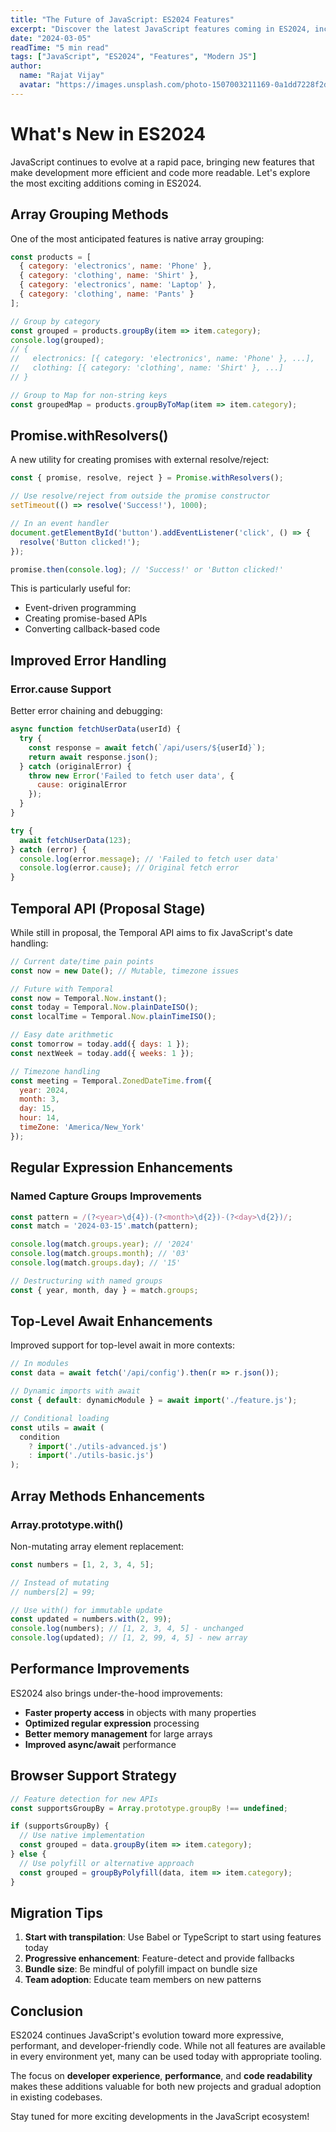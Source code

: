 ```yaml
---
title: "The Future of JavaScript: ES2024 Features"
excerpt: "Discover the latest JavaScript features coming in ES2024, including new array methods, improved error handling, and enhanced async capabilities."
date: "2024-03-05"
readTime: "5 min read"
tags: ["JavaScript", "ES2024", "Features", "Modern JS"]
author:
  name: "Rajat Vijay"
  avatar: "https://images.unsplash.com/photo-1507003211169-0a1dd7228f2d?w=150&h=150&fit=crop&crop=face"
---
```


# What's New in ES2024

JavaScript continues to evolve at a rapid pace, bringing new features that make development more efficient and code more readable. Let's explore the most exciting additions coming in ES2024.

## Array Grouping Methods

One of the most anticipated features is native array grouping:

```javascript
const products = [
  { category: 'electronics', name: 'Phone' },
  { category: 'clothing', name: 'Shirt' },
  { category: 'electronics', name: 'Laptop' },
  { category: 'clothing', name: 'Pants' }
];

// Group by category
const grouped = products.groupBy(item => item.category);
console.log(grouped);
// {
//   electronics: [{ category: 'electronics', name: 'Phone' }, ...],
//   clothing: [{ category: 'clothing', name: 'Shirt' }, ...]
// }

// Group to Map for non-string keys
const groupedMap = products.groupByToMap(item => item.category);
```

## Promise.withResolvers()

A new utility for creating promises with external resolve/reject:

```javascript
const { promise, resolve, reject } = Promise.withResolvers();

// Use resolve/reject from outside the promise constructor
setTimeout(() => resolve('Success!'), 1000);

// In an event handler
document.getElementById('button').addEventListener('click', () => {
  resolve('Button clicked!');
});

promise.then(console.log); // 'Success!' or 'Button clicked!'
```

This is particularly useful for:
- Event-driven programming
- Creating promise-based APIs
- Converting callback-based code

## Improved Error Handling

### Error.cause Support

Better error chaining and debugging:

```javascript
async function fetchUserData(userId) {
  try {
    const response = await fetch(`/api/users/${userId}`);
    return await response.json();
  } catch (originalError) {
    throw new Error('Failed to fetch user data', { 
      cause: originalError 
    });
  }
}

try {
  await fetchUserData(123);
} catch (error) {
  console.log(error.message); // 'Failed to fetch user data'
  console.log(error.cause); // Original fetch error
}
```

## Temporal API (Proposal Stage)

While still in proposal, the Temporal API aims to fix JavaScript's date handling:

```javascript
// Current date/time pain points
const now = new Date(); // Mutable, timezone issues

// Future with Temporal
const now = Temporal.Now.instant();
const today = Temporal.Now.plainDateISO();
const localTime = Temporal.Now.plainTimeISO();

// Easy date arithmetic
const tomorrow = today.add({ days: 1 });
const nextWeek = today.add({ weeks: 1 });

// Timezone handling
const meeting = Temporal.ZonedDateTime.from({
  year: 2024,
  month: 3,
  day: 15,
  hour: 14,
  timeZone: 'America/New_York'
});
```

## Regular Expression Enhancements

### Named Capture Groups Improvements

```javascript
const pattern = /(?<year>\d{4})-(?<month>\d{2})-(?<day>\d{2})/;
const match = '2024-03-15'.match(pattern);

console.log(match.groups.year); // '2024'
console.log(match.groups.month); // '03'
console.log(match.groups.day); // '15'

// Destructuring with named groups
const { year, month, day } = match.groups;
```

## Top-Level Await Enhancements

Improved support for top-level await in more contexts:

```javascript
// In modules
const data = await fetch('/api/config').then(r => r.json());

// Dynamic imports with await
const { default: dynamicModule } = await import('./feature.js');

// Conditional loading
const utils = await (
  condition 
    ? import('./utils-advanced.js')
    : import('./utils-basic.js')
);
```

## Array Methods Enhancements

### Array.prototype.with()

Non-mutating array element replacement:

```javascript
const numbers = [1, 2, 3, 4, 5];

// Instead of mutating
// numbers[2] = 99;

// Use with() for immutable update
const updated = numbers.with(2, 99);
console.log(numbers); // [1, 2, 3, 4, 5] - unchanged
console.log(updated); // [1, 2, 99, 4, 5] - new array
```

## Performance Improvements

ES2024 also brings under-the-hood improvements:

- **Faster property access** in objects with many properties
- **Optimized regular expression** processing
- **Better memory management** for large arrays
- **Improved async/await** performance

## Browser Support Strategy

```javascript
// Feature detection for new APIs
const supportsGroupBy = Array.prototype.groupBy !== undefined;

if (supportsGroupBy) {
  // Use native implementation
  const grouped = data.groupBy(item => item.category);
} else {
  // Use polyfill or alternative approach
  const grouped = groupByPolyfill(data, item => item.category);
}
```

## Migration Tips

1. **Start with transpilation**: Use Babel or TypeScript to start using features today
2. **Progressive enhancement**: Feature-detect and provide fallbacks
3. **Bundle size**: Be mindful of polyfill impact on bundle size
4. **Team adoption**: Educate team members on new patterns

## Conclusion

ES2024 continues JavaScript's evolution toward more expressive, performant, and developer-friendly code. While not all features are available in every environment yet, many can be used today with appropriate tooling.

The focus on **developer experience**, **performance**, and **code readability** makes these additions valuable for both new projects and gradual adoption in existing codebases.

Stay tuned for more exciting developments in the JavaScript ecosystem!